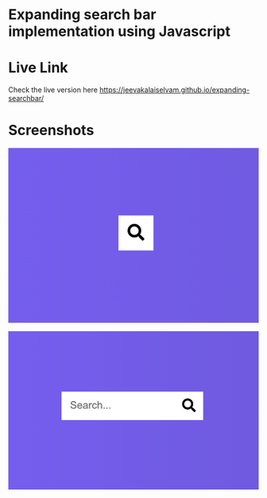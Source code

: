 # Expanding search bar implementation using Javascript

# Live Link

Check the live version here <https://jeevakalaiselvam.github.io/expanding-searchbar/>

# Screenshots

![Scrrenshot 1](screens/screen1.png)

![Scrrenshot 2](screens/screen2.png)
